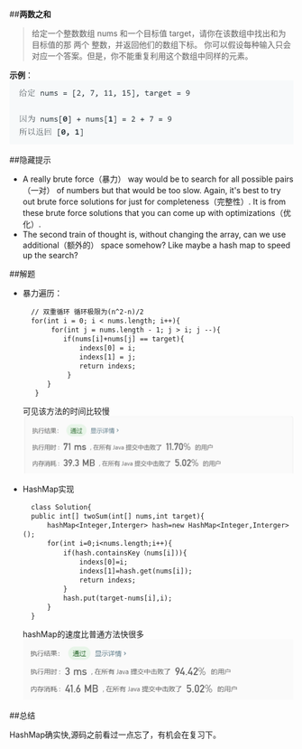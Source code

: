 ##**两数之和**
>给定一个整数数组 nums 和一个目标值 target，请你在该数组中找出和为目标值的那 两个 整数，并返回他们的数组下标。
你可以假设每种输入只会对应一个答案。但是，你不能重复利用这个数组中同样的元素。

**示例**：
![](pic/1.jpg)


##隐藏提示

- A really brute force（暴力） way would be to search for all possible pairs（一对） of numbers but that would be too slow. Again, it's best to try out brute force solutions for just for completeness（完整性）. It is from these brute force solutions that you can come up with optimizations（优化）.
- The second train of thought is, without changing the array, can we use additional（额外的） space somehow? Like maybe a hash map to speed up the search?

##解题

- 暴力遍历：

		// 双重循环 循环极限为(n^2-n)/2 
		for(int i = 0; i < nums.length; i++){
	         for(int j = nums.length - 1; j > i; j --){
	            if(nums[i]+nums[j] == target){
	                indexs[0] = i;
	                indexs[1] = j; 
	                return indexs;
	             }
	        }
	     }

	可见该方法的时间比较慢
	![](pic/1time1.jpg)

- HashMap实现

		class Solution{
		public int[] twoSum(int[] nums,int target){
			hashMap<Integer,Interger> hash=new HashMap<Integer,Interger>();
			for(int i=0;i<nums.length;i++){
				if(hash.containsKey（nums[i])){
					indexs[0]=i;
					indexs[1]=hash.get(nums[i]);
					return indexs;
				}
				hash.put(target-nums[i],i);
			}
		}

	hashMap的速度比普通方法快很多
	![](pic/2time.jpg)

##总结

HashMap确实快,源码之前看过一点忘了，有机会在复习下。